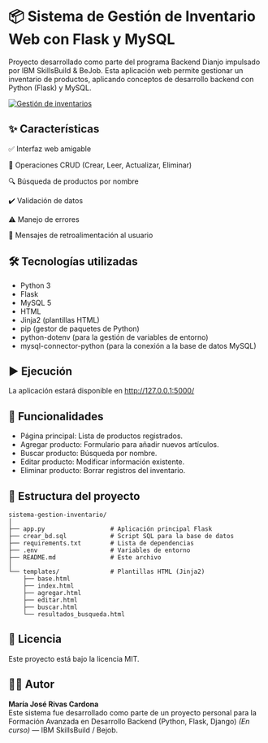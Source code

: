 # 📦 Sistema de Gestión de Inventario Web con Flask y MySQL

Proyecto desarrollado como parte del programa Backend Dianjo impulsado por IBM SkillsBuild & BeJob. Esta aplicación web permite gestionar un inventario de productos, aplicando conceptos de desarrollo backend con Python (Flask) y MySQL.

[![Gestión de inventarios](https://github.com/user-attachments/assets/0341122f-b756-47f1-82f8-9220594f3c52)](https://github.com/user-attachments/assets/0341122f-b756-47f1-82f8-9220594f3c52)

## ✨ Características
✅ Interfaz web amigable

🔄 Operaciones CRUD (Crear, Leer, Actualizar, Eliminar)

🔍 Búsqueda de productos por nombre

✔️ Validación de datos

⚠️ Manejo de errores

💬 Mensajes de retroalimentación al usuario

## 🛠️ Tecnologías utilizadas
- Python 3
- Flask
- MySQL 5
- HTML
- Jinja2 (plantillas HTML)
- pip (gestor de paquetes de Python)
- python-dotenv (para la gestión de variables de entorno)
- mysql-connector-python (para la conexión a la base de datos MySQL)

## ▶️ Ejecución

La aplicación estará disponible en http://127.0.0.1:5000/

## 🧪 Funcionalidades
- Página principal: Lista de productos registrados.
- Agregar producto: Formulario para añadir nuevos artículos.
- Buscar producto: Búsqueda por nombre.
- Editar producto: Modificar información existente.
- Eliminar producto: Borrar registros del inventario.

## 📂 Estructura del proyecto
```
sistema-gestion-inventario/
│
├── app.py                  # Aplicación principal Flask
├── crear_bd.sql            # Script SQL para la base de datos
├── requirements.txt        # Lista de dependencias
├── .env                    # Variables de entorno
├── README.md               # Este archivo
│
└── templates/              # Plantillas HTML (Jinja2)
    ├── base.html
    ├── index.html
    ├── agregar.html
    ├── editar.html
    ├── buscar.html
    └── resultados_busqueda.html
```

## 📜 Licencia  
Este proyecto está bajo la licencia MIT.

## 🧑‍💻 Autor  
**María José Rivas Cardona**  
Este sistema fue desarrollado como parte de un proyecto personal para la Formación Avanzada en Desarrollo Backend (Python, Flask, Django) *(En curso)* — IBM SkillsBuild / Bejob.


